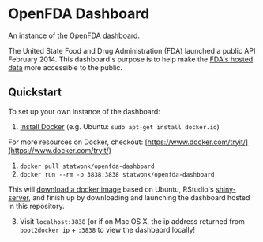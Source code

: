 # OpenFDA Dashboard

An instance of [the OpenFDA dashboard](http://www.statwonk.com/openfda-dashboard/).

The United State Food and Drug Administration (FDA) launched a public API February 2014. This dashboard's purpose is to help make the [FDA's hosted data](https://open.fda.gov/) more accessible to the public.

## Quickstart

To set up your own instance of the dashboard:

1. [Install Docker](https://github.com/docker/docker#getting-started) (e.g. Ubuntu: `sudo apt-get install docker.io`)

For more resources on Docker, checkout: [https://www.docker.com/tryit/](https://www.docker.com/tryit/)

1. `docker pull statwonk/openfda-dashboard`
2. `docker run --rm -p 3838:3838 statwonk/openfda-dashboard`

This will [download a docker image](https://registry.hub.docker.com/u/statwonk/openfda-dashboard/dockerfile/) based on Ubuntu, RStudio's [shiny-server](http://shiny.rstudio.com/), and finish up by downloading and launching the dashboard hosted in this repository.

3. Visit `localhost:3838` (or if on Mac OS X, the ip address returned from `boot2docker ip` + `:3838` to view the dashbaord locally!
